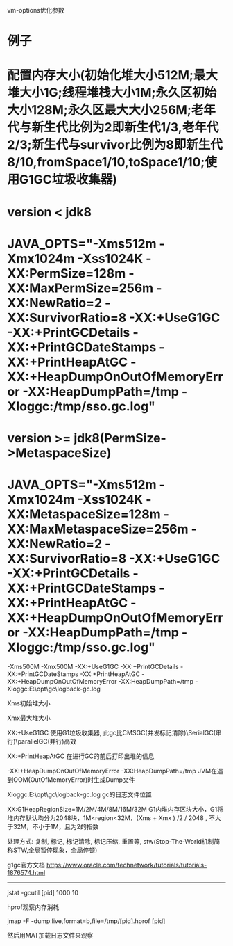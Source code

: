 vm-options优化参数

# 例子

# 配置内存大小(初始化堆大小512M;最大堆大小1G;线程堆栈大小1M;永久区初始大小128M;永久区最大大小256M;老年代与新生代比例为2即新生代1/3,老年代2/3;新生代与survivor比例为8即新生代8/10,fromSpace1/10,toSpace1/10;使用G1GC垃圾收集器)

# version < jdk8
# JAVA_OPTS="-Xms512m -Xmx1024m -Xss1024K -XX:PermSize=128m -XX:MaxPermSize=256m -XX:NewRatio=2 -XX:SurvivorRatio=8 -XX:+UseG1GC -XX:+PrintGCDetails -XX:+PrintGCDateStamps -XX:+PrintHeapAtGC -XX:+HeapDumpOnOutOfMemoryError -XX:HeapDumpPath=/tmp -Xloggc:/tmp/sso.gc.log"

# version >= jdk8(PermSize->MetaspaceSize)
# JAVA_OPTS="-Xms512m -Xmx1024m -Xss1024K -XX:MetaspaceSize=128m -XX:MaxMetaspaceSize=256m -XX:NewRatio=2 -XX:SurvivorRatio=8 -XX:+UseG1GC -XX:+PrintGCDetails -XX:+PrintGCDateStamps -XX:+PrintHeapAtGC -XX:+HeapDumpOnOutOfMemoryError -XX:HeapDumpPath=/tmp -Xloggc:/tmp/sso.gc.log"



-Xms500M -Xmx500M -XX:+UseG1GC -XX:+PrintGCDetails -XX:+PrintGCDateStamps -XX:+PrintHeapAtGC -XX:+HeapDumpOnOutOfMemoryError -XX:HeapDumpPath=/tmp -Xloggc:E:\opt\gc\logback-gc.log

Xms初始堆大小

Xmx最大堆大小

XX:+UseG1GC 使用G1垃圾收集器, 此gc比CMSGC(并发标记清除)\SerialGC(串行)\parallelGC(并行)高效

XX:+PrintHeapAtGC 在进行GC的前后打印出堆的信息

-XX:+HeapDumpOnOutOfMemoryError -XX:HeapDumpPath=/tmp JVM在遇到OOM(OutOfMemoryError)时生成Dump文件

Xloggc:E:\opt\gc\logback-gc.log gc的日志文件位置

XX:G1HeapRegionSize=1M/2M/4M/8M/16M/32M G1内堆内存区块大小，G1将堆内存默认均分为2048块，1M<region<32M，(Xms + Xmx ) /2 / 2048 , 不大于32M，不小于1M，且为2的指数

处理方式: 复制, 标记, 标记清除, 标记压缩, 重置等, stw(Stop-The-World机制简称STW,全局暂停现象，全局停顿)



g1gc官方文档
https://www.oracle.com/technetwork/tutorials/tutorials-1876574.html

------------------

jstat -gcutil [pid] 1000 10


hprof观察内存消耗

jmap -F -dump:live,format=b,file=/tmp/[pid].hprof [pid]

然后用MAT加载日志文件来观察



